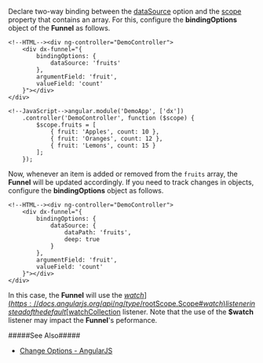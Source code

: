 Declare two-way binding between the [dataSource](/api-reference/20%20Data%20Visualization%20Widgets/dxFunnel/1%20Configuration/dataSource.md '/Documentation/ApiReference/Data_Visualization_Widgets/dxFunnel/Configuration/#dataSource') option and the [scope](https://docs.angularjs.org/guide/scope) property that contains an array. For this, configure the **bindingOptions** object of the **Funnel** as follows.

    <!--HTML--><div ng-controller="DemoController">
        <div dx-funnel="{
            bindingOptions: {
                dataSource: 'fruits'
            },
            argumentField: 'fruit',
            valueField: 'count'
        }"></div>
    </div>

    <!--JavaScript-->angular.module('DemoApp', ['dx'])
        .controller('DemoController', function ($scope) {
            $scope.fruits = [
                { fruit: 'Apples', count: 10 },
                { fruit: 'Oranges', count: 12 },
                { fruit: 'Lemons', count: 15 }
            ];
        });

Now, whenever an item is added or removed from the `fruits` array, the **Funnel** will be updated accordingly. If you need to track changes in objects, configure the **bindingOptions** object as follows.

    <!--HTML--><div ng-controller="DemoController">
        <div dx-funnel="{
            bindingOptions: {
                dataSource: {
                    dataPath: 'fruits',
                    deep: true
                }
            },
            argumentField: 'fruit',
            valueField: 'count'
        }"></div>
    </div>

In this case, the **Funnel** will use the [$watch](https://docs.angularjs.org/api/ng/type/$rootScope.Scope#$watch) listener instead of the default [$watchCollection](https://docs.angularjs.org/api/ng/type/$rootScope.Scope#$watchCollection) listener. Note that the use of the **$watch** listener may impact the **Funnel**'s peformance.

#####See Also#####
- [Change Options - AngularJS](/concepts/00%20Getting%20Started/20%20Widget%20Basics%20-%20AngularJS/05%20Change%20Options.md '/Documentation/Guide/Getting_Started/Widget_Basics_-_AngularJS/Change_Options/')
